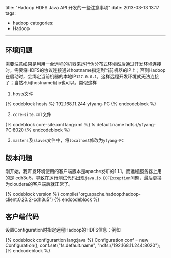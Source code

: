 title: "Hadoop HDFS Java API 开发的一些注意事项"
date: 2013-03-13 13:17
tags:
- hadoop
categories: 
- Hadoop
---

## 环境问题

需要注意如果是利用一台远程的机器来运行伪分布式环境然后通过开发环境连接时，需要将HDFS的协议连接通过hostname指定到当前机器的IP上；否则Hadoop在启动时，会绑定当前机器的本地IP`127.0.0.1`，这样远程开发环境就无法连接了；当然不用hostname用ip也可以。类似这样

1. hosts文件

{% codeblock hosts %}
192.168.11.244  yfyang-PC
{% endcodeblock %}

2. `core-site.xml`文件

{% codeblock core-site.xml lang:xml %}
<property>
  <name>fs.default.name</name>
  <value>hdfs://yfyang-PC:8020</value>
</property>
{% endcodeblock %}

3.  `masters`及`slaves`文件中，将`localhost`修改为`yfyang-PC`

## 版本问题

刚开始，我开发环境使用的客户端版本是apache发布的1.1.1，而远程服务器上用的是 cdh3u5，导致在运行测试代码出现`java.io.EOFException`问题，最后更换为cloudera的客户端后就正常了。

{% codeblock version %}
      compile("org.apache.hadoop:hadoop-client:0.20.2-cdh3u5")
 {% endcodeblock %}
 
## 客户端代码
设置Configuration时指定远程Hadoop的HDFS信息；例如

{% codeblock configurartion lang:java %}
     Configuration conf = new Configuration();
     conf.set("fs.default.name", "hdfs://192.168.11.244:8020");
{% endcodeblock %} 
 
